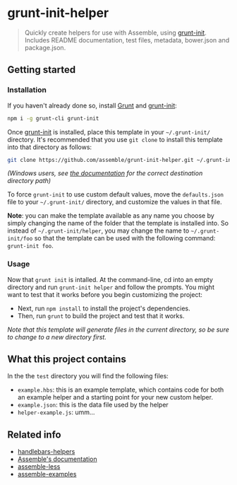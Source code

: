 # grunt-init-helper

> Quickly create helpers for use with Assemble, using [grunt-init][]. Includes README documentation, test files, metadata, bower.json and package.json.


## Getting started

### Installation
If you haven't already done so, install [Grunt][grunt] and [grunt-init][]: 

``` bash
npm i -g grunt-cli grunt-init
```

Once [grunt-init][] is installed, place this template in your `~/.grunt-init/` directory. It's recommended that you use `git clone` to install this template into that directory as follows:

``` bash
git clone https://github.com/assemble/grunt-init-helper.git ~/.grunt-init/helper
```

_(Windows users, see [the documentation][grunt-init] for the correct destination directory path)_

To force `grunt-init` to use custom default values, move the `defaults.json` file to your `~/.grunt-init/` directory, and customize the values in that file.

**Note**: you can make the template available as any name you choose by simply changing the name of the folder that the template is installed into. So instead of `~/.grunt-init/helper`, you may change the name to `~/.grunt-init/foo` so that the template can be used with the following command: `grunt-init foo`.

### Usage
Now that `grunt init` is intalled. At the command-line, cd into an empty directory and run `grunt-init helper` and follow the prompts. You might want to test that it works before you begin customizing the project:

* Next, run `npm install` to install the project's dependencies.
* Then, run `grunt` to build the project and test that it works.

_Note that this template will generate files in the current directory, so be sure to change to a new directory first._


## What this project contains

In the the `test` directory you will find the following files:

* `example.hbs`: this is an example template, which contains code for both an example helper and a starting point for your new custom helper.
* `example.json`: this is the data file used by the helper
* `helper-example.js`: umm...



[grunt]: http://gruntjs.com
[grunt-init]: http://gruntjs.com/project-scaffolding#installing-templates


## Related info

* [handlebars-helpers](https://github.com/assemble/handlebars-helpers)
* [Assemble's documentation](http://assemble.io)
* [assemble-less](https://github.com/assemble/assemble-less)
* [assemble-examples](https://github.com/assemble/assemble-examples)